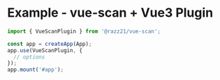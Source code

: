 # Example - vue-scan + Vue3 Plugin

```ts
import { VueScanPlugin } from '@razz21/vue-scan';

const app = createApp(App);
app.use(VueScanPlugin, {
  // options
});
app.mount('#app');
```
